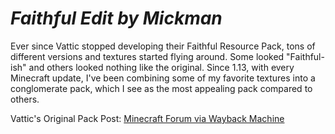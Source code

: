 # *Faithful Edit by Mickman*
Ever since Vattic stopped developing their Faithful Resource Pack, tons of different versions and textures started flying around. Some looked "Faithful-ish" and others looked nothing like the original. Since 1.13, with every Minecraft update, I've been combining some of my favorite textures into a conglomerate pack, which I see as the most appealing pack compared to others.

Vattic's Original Pack Post: [Minecraft Forum via Wayback Machine](https://web.archive.org/web/20150607220656/http://www.minecraftforum.net:80/forums/mapping-and-modding/resource-packs/1223254-faithful-32x32-pack-update-red-cat-clay-1-8)
